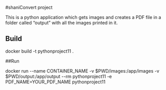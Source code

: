 #shaniConvert project

 This is a python application which gets images and creates a PDF file in a folder called “output” with all the images printed in it.
 
 ## Build

 docker build -t pythonproject11 .

 ##Run

docker run --name CONTAINER_NAME -v $PWD/images:/app/images -v $PWD/output:/app/output --rm pythonproject11 -e PDF_NAME=YOUR_PDF_NAME pythonproject11
